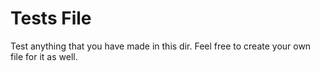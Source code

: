 # Tests File
Test anything that you have made in this dir.
Feel free to create your own file for it as well.